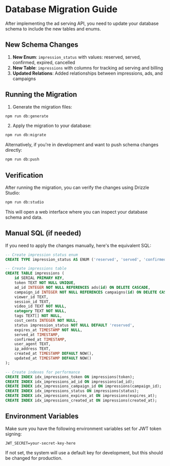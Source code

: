 # Database Migration Guide

After implementing the ad serving API, you need to update your database schema to include the new tables and enums.

## New Schema Changes

1. **New Enum**: `impression_status` with values: reserved, served, confirmed, expired, cancelled
2. **New Table**: `impressions` with columns for tracking ad serving and billing
3. **Updated Relations**: Added relationships between impressions, ads, and campaigns

## Running the Migration

1. Generate the migration files:

```bash
npm run db:generate
```

2. Apply the migration to your database:

```bash
npm run db:migrate
```

Alternatively, if you're in development and want to push schema changes directly:

```bash
npm run db:push
```

## Verification

After running the migration, you can verify the changes using Drizzle Studio:

```bash
npm run db:studio
```

This will open a web interface where you can inspect your database schema and data.

## Manual SQL (if needed)

If you need to apply the changes manually, here's the equivalent SQL:

```sql
-- Create impression status enum
CREATE TYPE impression_status AS ENUM ('reserved', 'served', 'confirmed', 'expired', 'cancelled');

-- Create impressions table
CREATE TABLE impressions (
    id SERIAL PRIMARY KEY,
    token TEXT NOT NULL UNIQUE,
    ad_id INTEGER NOT NULL REFERENCES ads(id) ON DELETE CASCADE,
    campaign_id INTEGER NOT NULL REFERENCES campaigns(id) ON DELETE CASCADE,
    viewer_id TEXT,
    session_id TEXT,
    video_id TEXT NOT NULL,
    category TEXT NOT NULL,
    tags TEXT[] NOT NULL,
    cost_cents INTEGER NOT NULL,
    status impression_status NOT NULL DEFAULT 'reserved',
    expires_at TIMESTAMP NOT NULL,
    served_at TIMESTAMP,
    confirmed_at TIMESTAMP,
    user_agent TEXT,
    ip_address TEXT,
    created_at TIMESTAMP DEFAULT NOW(),
    updated_at TIMESTAMP DEFAULT NOW()
);

-- Create indexes for performance
CREATE INDEX idx_impressions_token ON impressions(token);
CREATE INDEX idx_impressions_ad_id ON impressions(ad_id);
CREATE INDEX idx_impressions_campaign_id ON impressions(campaign_id);
CREATE INDEX idx_impressions_status ON impressions(status);
CREATE INDEX idx_impressions_expires_at ON impressions(expires_at);
CREATE INDEX idx_impressions_created_at ON impressions(created_at);
```

## Environment Variables

Make sure you have the following environment variables set for JWT token signing:

```env
JWT_SECRET=your-secret-key-here
```

If not set, the system will use a default key for development, but this should be changed for production.
